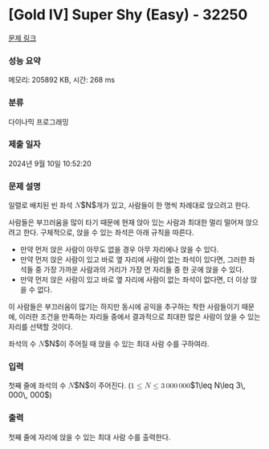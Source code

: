 # [Gold IV] Super Shy (Easy) - 32250 

[문제 링크](https://www.acmicpc.net/problem/32250) 

### 성능 요약

메모리: 205892 KB, 시간: 268 ms

### 분류

다이나믹 프로그래밍

### 제출 일자

2024년 9월 10일 10:52:20

### 문제 설명

<p>일렬로 배치된 빈 좌석 <mjx-container class="MathJax" jax="CHTML" style="font-size: 109%; position: relative;"><mjx-math class="MJX-TEX" aria-hidden="true"><mjx-mi class="mjx-i"><mjx-c class="mjx-c1D441 TEX-I"></mjx-c></mjx-mi></mjx-math><mjx-assistive-mml unselectable="on" display="inline"><math xmlns="http://www.w3.org/1998/Math/MathML"><mi>N</mi></math></mjx-assistive-mml><span aria-hidden="true" class="no-mathjax mjx-copytext">$N$</span></mjx-container>개가 있고, 사람들이 한 명씩 차례대로 앉으려고 한다.</p>

<p>사람들은 부끄러움을 많이 타기 때문에 현재 앉아 있는 사람과 최대한 멀리 떨어져 앉으려고 한다. 구체적으로, 앉을 수 있는 좌석은 아래 규칙을 따른다.</p>

<ul>
	<li>만약 먼저 앉은 사람이 아무도 없을 경우 아무 자리에나 앉을 수 있다.</li>
	<li>만약 먼저 앉은 사람이 있고 바로 옆 자리에 사람이 없는 좌석이 있다면, 그러한 좌석들 중 가장 가까운 사람과의 거리가 가장 먼 자리들 중 한 곳에 앉을 수 있다.</li>
	<li>만약 먼저 앉은 사람이 있고 바로 옆 자리에 사람이 없는 좌석이 없다면, 더 이상 앉을 수 없다.</li>
</ul>

<p>이 사람들은 부끄러움이 많기는 하지만 동시에 공익을 추구하는 착한 사람들이기 때문에, 이러한 조건을 만족하는 자리들 중에서 결과적으로 최대한 많은 사람이 앉을 수 있는 자리를 선택할 것이다.</p>

<p>좌석의 수 <mjx-container class="MathJax" jax="CHTML" style="font-size: 109%; position: relative;"><mjx-math class="MJX-TEX" aria-hidden="true"><mjx-mi class="mjx-i"><mjx-c class="mjx-c1D441 TEX-I"></mjx-c></mjx-mi></mjx-math><mjx-assistive-mml unselectable="on" display="inline"><math xmlns="http://www.w3.org/1998/Math/MathML"><mi>N</mi></math></mjx-assistive-mml><span aria-hidden="true" class="no-mathjax mjx-copytext">$N$</span></mjx-container>이 주어질 때 앉을 수 있는 최대 사람 수를 구하여라.</p>

### 입력 

 <p>첫째 줄에 좌석의 수 <mjx-container class="MathJax" jax="CHTML" style="font-size: 109%; position: relative;"><mjx-math class="MJX-TEX" aria-hidden="true"><mjx-mi class="mjx-i"><mjx-c class="mjx-c1D441 TEX-I"></mjx-c></mjx-mi></mjx-math><mjx-assistive-mml unselectable="on" display="inline"><math xmlns="http://www.w3.org/1998/Math/MathML"><mi>N</mi></math></mjx-assistive-mml><span aria-hidden="true" class="no-mathjax mjx-copytext">$N$</span></mjx-container>이 주어진다. (<mjx-container class="MathJax" jax="CHTML" style="font-size: 109%; position: relative;"><mjx-math class="MJX-TEX" aria-hidden="true"><mjx-mn class="mjx-n"><mjx-c class="mjx-c31"></mjx-c></mjx-mn><mjx-mo class="mjx-n" space="4"><mjx-c class="mjx-c2264"></mjx-c></mjx-mo><mjx-mi class="mjx-i" space="4"><mjx-c class="mjx-c1D441 TEX-I"></mjx-c></mjx-mi><mjx-mo class="mjx-n" space="4"><mjx-c class="mjx-c2264"></mjx-c></mjx-mo><mjx-mn class="mjx-n" space="4"><mjx-c class="mjx-c33"></mjx-c></mjx-mn><mjx-mstyle><mjx-mspace style="width: 0.167em;"></mjx-mspace></mjx-mstyle><mjx-mn class="mjx-n"><mjx-c class="mjx-c30"></mjx-c><mjx-c class="mjx-c30"></mjx-c><mjx-c class="mjx-c30"></mjx-c></mjx-mn><mjx-mstyle><mjx-mspace style="width: 0.167em;"></mjx-mspace></mjx-mstyle><mjx-mn class="mjx-n"><mjx-c class="mjx-c30"></mjx-c><mjx-c class="mjx-c30"></mjx-c><mjx-c class="mjx-c30"></mjx-c></mjx-mn></mjx-math><mjx-assistive-mml unselectable="on" display="inline"><math xmlns="http://www.w3.org/1998/Math/MathML"><mn>1</mn><mo>≤</mo><mi>N</mi><mo>≤</mo><mn>3</mn><mstyle scriptlevel="0"><mspace width="0.167em"></mspace></mstyle><mn>000</mn><mstyle scriptlevel="0"><mspace width="0.167em"></mspace></mstyle><mn>000</mn></math></mjx-assistive-mml><span aria-hidden="true" class="no-mathjax mjx-copytext">$1\leq N\leq 3\, 000\, 000$</span></mjx-container>)</p>

### 출력 

 <p>첫째 줄에 자리에 앉을 수 있는 최대 사람 수를 출력한다.</p>

